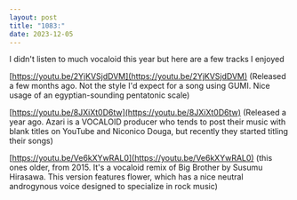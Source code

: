 ```yaml
---
layout: post
title: "1083:"
date: 2023-12-05
---
```


I didn't listen to much vocaloid this year but here are a few tracks I enjoyed

[https://youtu.be/2YjKVSjdDVM](https://youtu.be/2YjKVSjdDVM) (Released a few months ago. Not the style I'd expect for a song using GUMI. Nice usage of an egyptian-sounding pentatonic scale)

[https://youtu.be/8JXiXt0D6tw](https://youtu.be/8JXiXt0D6tw) (Released a year ago. Azari is a VOCALOID producer who tends to post their music with blank titles on YouTube and Niconico Douga, but recently they started titling their songs)

[https://youtu.be/Ve6kXYwRAL0](https://youtu.be/Ve6kXYwRAL0) (this ones older, from 2015\. It's a vocaloid remix of Big Brother by Susumu Hirasawa. This version features flower, which has a nice neutral androgynous voice designed to specialize in rock music)
